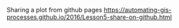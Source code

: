 Sharing a plot from github pages
https://automating-gis-processes.github.io/2016/Lesson5-share-on-github.html


